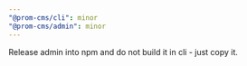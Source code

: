 ```yaml
---
"@prom-cms/cli": minor
"@prom-cms/admin": minor
---
```


Release admin into npm and do not build it in cli - just copy it.
